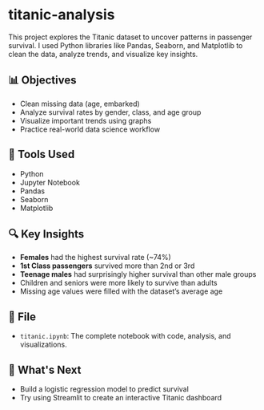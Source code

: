 # titanic-analysis

This project explores the Titanic dataset to uncover patterns in passenger survival. I used Python libraries like Pandas, Seaborn, and Matplotlib to clean the data, analyze trends, and visualize key insights.

## 📊 Objectives
- Clean missing data (age, embarked)
- Analyze survival rates by gender, class, and age group
- Visualize important trends using graphs
- Practice real-world data science workflow

## 🧰 Tools Used
- Python
- Jupyter Notebook
- Pandas
- Seaborn
- Matplotlib

## 🔍 Key Insights
- **Females** had the highest survival rate (~74%)
- **1st Class passengers** survived more than 2nd or 3rd
- **Teenage males** had surprisingly higher survival than other male groups
- Children and seniors were more likely to survive than adults
- Missing age values were filled with the dataset’s average age

## 📁 File
- `titanic.ipynb`: The complete notebook with code, analysis, and visualizations.

## 🚀 What's Next
- Build a logistic regression model to predict survival
- Try using Streamlit to create an interactive Titanic dashboard

